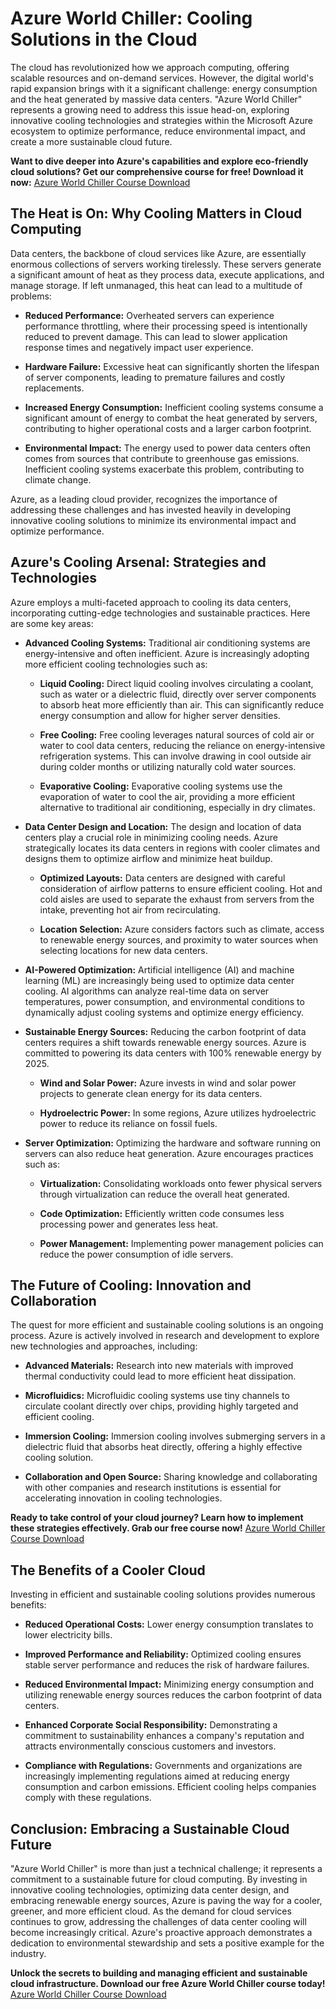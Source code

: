 # Azure World Chiller: Cooling Solutions in the Cloud

The cloud has revolutionized how we approach computing, offering scalable resources and on-demand services. However, the digital world's rapid expansion brings with it a significant challenge: energy consumption and the heat generated by massive data centers. "Azure World Chiller" represents a growing need to address this issue head-on, exploring innovative cooling technologies and strategies within the Microsoft Azure ecosystem to optimize performance, reduce environmental impact, and create a more sustainable cloud future.

**Want to dive deeper into Azure's capabilities and explore eco-friendly cloud solutions? Get our comprehensive course for free! Download it now:** [Azure World Chiller Course Download](https://udemywork.com/azure-world-chiller)

## The Heat is On: Why Cooling Matters in Cloud Computing

Data centers, the backbone of cloud services like Azure, are essentially enormous collections of servers working tirelessly. These servers generate a significant amount of heat as they process data, execute applications, and manage storage. If left unmanaged, this heat can lead to a multitude of problems:

*   **Reduced Performance:** Overheated servers can experience performance throttling, where their processing speed is intentionally reduced to prevent damage. This can lead to slower application response times and negatively impact user experience.

*   **Hardware Failure:** Excessive heat can significantly shorten the lifespan of server components, leading to premature failures and costly replacements.

*   **Increased Energy Consumption:** Inefficient cooling systems consume a significant amount of energy to combat the heat generated by servers, contributing to higher operational costs and a larger carbon footprint.

*   **Environmental Impact:** The energy used to power data centers often comes from sources that contribute to greenhouse gas emissions. Inefficient cooling systems exacerbate this problem, contributing to climate change.

Azure, as a leading cloud provider, recognizes the importance of addressing these challenges and has invested heavily in developing innovative cooling solutions to minimize its environmental impact and optimize performance.

## Azure's Cooling Arsenal: Strategies and Technologies

Azure employs a multi-faceted approach to cooling its data centers, incorporating cutting-edge technologies and sustainable practices. Here are some key areas:

*   **Advanced Cooling Systems:** Traditional air conditioning systems are energy-intensive and often inefficient. Azure is increasingly adopting more efficient cooling technologies such as:

    *   **Liquid Cooling:** Direct liquid cooling involves circulating a coolant, such as water or a dielectric fluid, directly over server components to absorb heat more efficiently than air. This can significantly reduce energy consumption and allow for higher server densities.

    *   **Free Cooling:** Free cooling leverages natural sources of cold air or water to cool data centers, reducing the reliance on energy-intensive refrigeration systems. This can involve drawing in cool outside air during colder months or utilizing naturally cold water sources.

    *   **Evaporative Cooling:** Evaporative cooling systems use the evaporation of water to cool the air, providing a more efficient alternative to traditional air conditioning, especially in dry climates.

*   **Data Center Design and Location:** The design and location of data centers play a crucial role in minimizing cooling needs. Azure strategically locates its data centers in regions with cooler climates and designs them to optimize airflow and minimize heat buildup.

    *   **Optimized Layouts:** Data centers are designed with careful consideration of airflow patterns to ensure efficient cooling. Hot and cold aisles are used to separate the exhaust from servers from the intake, preventing hot air from recirculating.

    *   **Location Selection:** Azure considers factors such as climate, access to renewable energy sources, and proximity to water sources when selecting locations for new data centers.

*   **AI-Powered Optimization:** Artificial intelligence (AI) and machine learning (ML) are increasingly being used to optimize data center cooling. AI algorithms can analyze real-time data on server temperatures, power consumption, and environmental conditions to dynamically adjust cooling systems and optimize energy efficiency.

*   **Sustainable Energy Sources:** Reducing the carbon footprint of data centers requires a shift towards renewable energy sources. Azure is committed to powering its data centers with 100% renewable energy by 2025.

    *   **Wind and Solar Power:** Azure invests in wind and solar power projects to generate clean energy for its data centers.

    *   **Hydroelectric Power:** In some regions, Azure utilizes hydroelectric power to reduce its reliance on fossil fuels.

*   **Server Optimization:** Optimizing the hardware and software running on servers can also reduce heat generation. Azure encourages practices such as:

    *   **Virtualization:** Consolidating workloads onto fewer physical servers through virtualization can reduce the overall heat generated.

    *   **Code Optimization:** Efficiently written code consumes less processing power and generates less heat.

    *   **Power Management:** Implementing power management policies can reduce the power consumption of idle servers.

## The Future of Cooling: Innovation and Collaboration

The quest for more efficient and sustainable cooling solutions is an ongoing process. Azure is actively involved in research and development to explore new technologies and approaches, including:

*   **Advanced Materials:** Research into new materials with improved thermal conductivity could lead to more efficient heat dissipation.

*   **Microfluidics:** Microfluidic cooling systems use tiny channels to circulate coolant directly over chips, providing highly targeted and efficient cooling.

*   **Immersion Cooling:** Immersion cooling involves submerging servers in a dielectric fluid that absorbs heat directly, offering a highly effective cooling solution.

*   **Collaboration and Open Source:** Sharing knowledge and collaborating with other companies and research institutions is essential for accelerating innovation in cooling technologies.

**Ready to take control of your cloud journey? Learn how to implement these strategies effectively. Grab our free course now!** [Azure World Chiller Course Download](https://udemywork.com/azure-world-chiller)

## The Benefits of a Cooler Cloud

Investing in efficient and sustainable cooling solutions provides numerous benefits:

*   **Reduced Operational Costs:** Lower energy consumption translates to lower electricity bills.

*   **Improved Performance and Reliability:** Optimized cooling ensures stable server performance and reduces the risk of hardware failures.

*   **Reduced Environmental Impact:** Minimizing energy consumption and utilizing renewable energy sources reduces the carbon footprint of data centers.

*   **Enhanced Corporate Social Responsibility:** Demonstrating a commitment to sustainability enhances a company's reputation and attracts environmentally conscious customers and investors.

*   **Compliance with Regulations:** Governments and organizations are increasingly implementing regulations aimed at reducing energy consumption and carbon emissions. Efficient cooling helps companies comply with these regulations.

## Conclusion: Embracing a Sustainable Cloud Future

"Azure World Chiller" is more than just a technical challenge; it represents a commitment to a sustainable future for cloud computing. By investing in innovative cooling technologies, optimizing data center design, and embracing renewable energy sources, Azure is paving the way for a cooler, greener, and more efficient cloud. As the demand for cloud services continues to grow, addressing the challenges of data center cooling will become increasingly critical. Azure's proactive approach demonstrates a dedication to environmental stewardship and sets a positive example for the industry.

**Unlock the secrets to building and managing efficient and sustainable cloud infrastructure. Download our free Azure World Chiller course today!** [Azure World Chiller Course Download](https://udemywork.com/azure-world-chiller)
